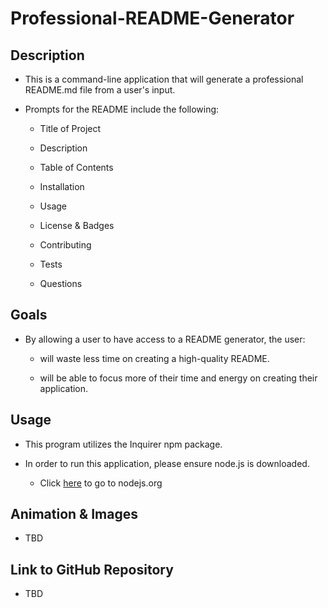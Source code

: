 # Professional-README-Generator

## Description

* This is a command-line application that will generate a professional README.md file from a user's input.

* Prompts for the README include the following:

    * Title of Project

    * Description

    * Table of Contents

    * Installation

    * Usage

    * License & Badges

    * Contributing

    * Tests

    * Questions


## Goals

* By allowing a user to have access to a README generator, the user:

     * will waste less time on creating a high-quality README.

    * will be able to focus more of their time and energy on creating their application. 

## Usage

* This program utilizes the Inquirer npm package. 

* In order to run this application, please ensure node.js is downloaded. 

    * Click [here](https://nodejs.org/en/) to go to nodejs.org 

## Animation & Images

* TBD

## Link to GitHub Repository

* TBD
